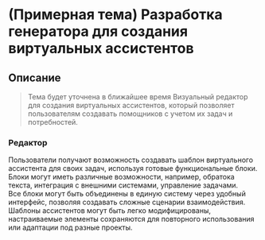 # (Примерная тема) Разработка генератора для создания виртуальных ассистентов  
## Описание  
> Тема будет уточнена в ближайшее время
Визуальный редактор для создания виртуальных ассистентов, который позволяет пользователям создавать помощников с учетом их задач и потребностей.

### Редактор
Пользователи получают возможность создавать шаблон виртуального ассистента для своих задач, используя готовые функциональные блоки. Блоки могут иметь различные возможности, например, обратока текста, интеграция с внешними системами, управление задачами.  
Все блоки могут быть объединены в единую систему через удобный интерфейс, позволяя создавать сложные сценарии взаимодействия. Шаблоны ассистентов могут быть легко модифицированы, настраиваемые элементы сохраняются для повторного использования или адаптации под разные проекты.
